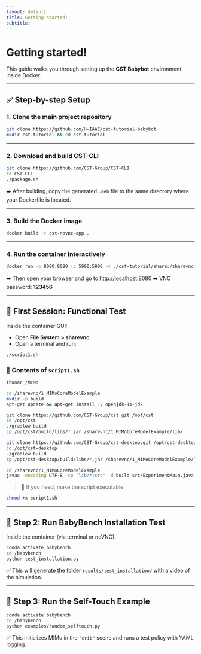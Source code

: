 ```yaml
---
layout: default
title: Getting started!
subtitle: 
---
```

# Getting started!

This guide walks you through setting up the **CST Babybot** environment inside Docker.

---

## ✅ Step-by-step Setup

### 1. Clone the main project repository

```bash
git clone https://github.com/H-IAAC/cst-tutorial-babybot
mkdir cst-tutorial && cd cst-tutorial
````

---

### 2. Download and build CST-CLI

```bash
git clone https://github.com/CST-Group/CST-CLI
cd CST-CLI
./package.sh
```

➡️ After building, copy the generated `.deb` file to the same directory where your Dockerfile is located.

---

### 3. Build the Docker image

```bash
docker build -t cst-novnc-app .
```

---

### 4. Run the container interactively

```bash
docker run -p 8080:8080 -p 5900:5900 -v ./cst-tutorial/share:/sharevnc -it cst-novnc-app
```

➡️ Then open your browser and go to [http://localhost:8080](http://localhost:8080)
➡️ VNC password: **123456**

---

## 🧪 First Session: Functional Test

Inside the container GUI:

* Open **File System > sharevnc**
* Open a terminal and run:

```bash
./script1.sh
```

### 📜 Contents of `script1.sh`

```bash
thunar /MIMo

cd /sharevnc/1_MIMoCoreModelExample
mkdir -p build
apt-get update && apt-get install -y openjdk-11-jdk

git clone https://github.com/CST-Group/cst.git /opt/cst
cd /opt/cst
./gradlew build
cp /opt/cst/build/libs/*.jar /sharevnc/1_MIMoCoreModelExample/lib/

git clone https://github.com/CST-Group/cst-desktop.git /opt/cst-desktop
cd /opt/cst-desktop
./gradlew build
cp /opt/cst-desktop/build/libs/*.jar /sharevnc/1_MIMoCoreModelExample/lib/

cd /sharevnc/1_MIMoCoreModelExample
javac -encoding UTF-8 -cp "lib/*:src" -d build src/ExperimentMain.java
```

> 🔧 If you need, make the script executable:

```bash
chmod +x script1.sh
```

---

## 🧪 Step 2: Run BabyBench Installation Test

Inside the container (via terminal or noVNC):

```bash
conda activate babybench
cd /babybench
python test_installation.py
```

✅ This will generate the folder `results/test_installation/` with a video of the simulation.

---

## 🤖 Step 3: Run the Self-Touch Example

```bash
conda activate babybench
cd /babybench
python examples/random_selftouch.py
```

✅ This initializes MIMo in the `"crib"` scene and runs a test policy with YAML logging.


